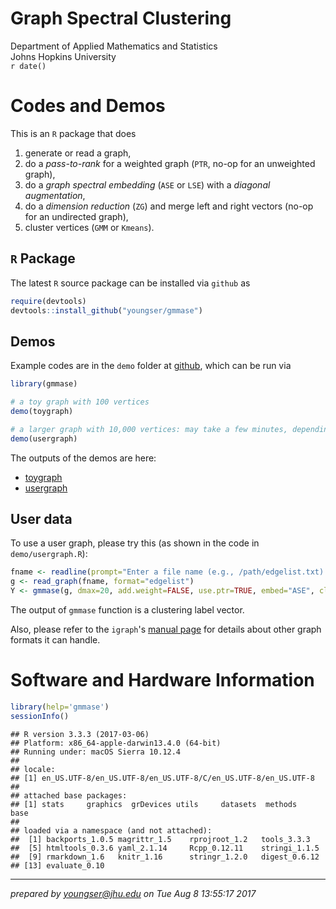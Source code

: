 # Graph Spectral Clustering
Department of Applied Mathematics and Statistics <br /> Johns Hopkins University  
`r date()`  



# Codes and Demos

This is an `R` package that does

1. generate or read a graph,
2. do a _pass-to-rank_ for a weighted graph (`PTR`, no-op for an unweighted graph),
3. do a _graph spectral embedding_ (`ASE` or `LSE`) with a _diagonal augmentation_,
4. do a _dimension reduction_ (`ZG`) and merge left and right vectors (no-op for an undirected graph),
5. cluster vertices (`GMM` or `Kmeans`).

## `R` Package

The latest `R` source package can be installed via `github` as


```r
require(devtools)
devtools::install_github("youngser/gmmase")
```

## Demos

Example codes are in the `demo` folder at [github](https://github.com/youngser/gmmase), which can be run via


```r
library(gmmase)

# a toy graph with 100 vertices
demo(toygraph)

# a larger graph with 10,000 vertices: may take a few minutes, depending on the system
demo(usergraph)
```

The outputs of the demos are here:

* [toygraph](http://www.cis.jhu.edu/~parky/gmmase/demo/toygraph.html)
* [usergraph](http://www.cis.jhu.edu/~parky/gmmase/demo/usergraph.html)

## User data

To use a user graph, please try this (as shown in the code in `demo/usergraph.R`):


```r
fname <- readline(prompt="Enter a file name (e.g., /path/edgelist.txt): ")
g <- read_graph(fname, format="edgelist") 
Y <- gmmase(g, dmax=20, add.weight=FALSE, use.ptr=TRUE, embed="ASE", clustering="GMM")
```

The output of `gmmase` function is a clustering label vector.

Also, please refer to the `igraph`'s [manual page](http://igraph.org/r/doc/read_graph.html) for details about other graph formats it can handle.

# Software and Hardware Information


```r
library(help='gmmase')
sessionInfo()
```

```
## R version 3.3.3 (2017-03-06)
## Platform: x86_64-apple-darwin13.4.0 (64-bit)
## Running under: macOS Sierra 10.12.4
## 
## locale:
## [1] en_US.UTF-8/en_US.UTF-8/en_US.UTF-8/C/en_US.UTF-8/en_US.UTF-8
## 
## attached base packages:
## [1] stats     graphics  grDevices utils     datasets  methods   base     
## 
## loaded via a namespace (and not attached):
##  [1] backports_1.0.5 magrittr_1.5    rprojroot_1.2   tools_3.3.3    
##  [5] htmltools_0.3.6 yaml_2.1.14     Rcpp_0.12.11    stringi_1.1.5  
##  [9] rmarkdown_1.6   knitr_1.16      stringr_1.2.0   digest_0.6.12  
## [13] evaluate_0.10
```

-----
*prepared by <youngser@jhu.edu> on Tue Aug  8 13:55:17 2017*

